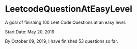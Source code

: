 # LeetcodeQuestionAtEasyLevel
A goal of finishing 100 Leet Code Questions at an easy level.

Start Date: May 20, 2019

By October 09, 2019, I have finished 53 questions so far.


